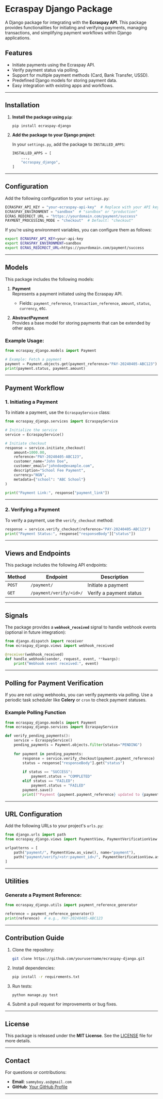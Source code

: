 # Ecraspay Django Package

A Django package for integrating with the **Ecraspay API**. This package provides functionalities for initiating and verifying payments, managing transactions, and simplifying payment workflows within Django applications.

## Features

- Initiate payments using the Ecraspay API.
- Verify payment status via polling.
- Support for multiple payment methods (Card, Bank Transfer, USSD).
- Predefined Django models for storing payment data.
- Easy integration with existing apps and workflows.

---

## Installation

1. **Install the package using `pip`**:
   ```bash
   pip install ecraspay-django
   ```

2. **Add the package to your Django project**:

   In your `settings.py`, add the package to `INSTALLED_APPS`:
   ```python
   INSTALLED_APPS = [
       ...,
       "ecraspay_django",
   ]
   ```

---

## Configuration

Add the following configuration to your `settings.py`:

```python
ECRASPAY_API_KEY = "your-ecraspay-api-key"  # Replace with your API key
ECRASPAY_ENVIRONMENT = "sandbox"  # "sandbox" or "production"
ECRAS_REDIRECT_URL = "https://yourdomain.com/payment/success"
PAYMENT_PROCESSING_MODE = "checkout"  # Default: "checkout"
```

If you're using environment variables, you can configure them as follows:

```bash
export ECRASPAY_API_KEY=your-api-key
export ECRASPAY_ENVIRONMENT=sandbox
export ECRAS_REDIRECT_URL=https://yourdomain.com/payment/success
```

---

## Models

This package includes the following models:

1. **Payment**  
   Represents a payment initiated using the Ecraspay API.
   - Fields: `payment_reference`, `transaction_reference`, `amount`, `status`, `currency`, etc.

2. **AbstractPayment**  
   Provides a base model for storing payments that can be extended by other apps.

### Example Usage:

```python
from ecraspay_django.models import Payment

# Example: Fetch a payment
payment = Payment.objects.get(payment_reference="PAY-20240405-ABC123")
print(payment.status, payment.amount)
```

---

## Payment Workflow

### 1. **Initiating a Payment**

To initiate a payment, use the `EcraspayService` class:

```python
from ecraspay_django.services import EcraspayService

# Initialize the service
service = EcraspayService()

# Initiate checkout
response = service.initiate_checkout(
    amount=1000.00,
    reference="PAY-20240405-ABC123",
    customer_name="John Doe",
    customer_email="johndoe@example.com",
    description="School Fee Payment",
    currency="NGN",
    metadata={"school": "ABC School"}
)

print("Payment Link:", response["payment_link"])
```

---

### 2. **Verifying a Payment**

To verify a payment, use the `verify_checkout` method:

```python
response = service.verify_checkout(reference="PAY-20240405-ABC123")
print("Payment Status:", response["responseBody"]["status"])
```

---

## Views and Endpoints

This package includes the following API endpoints:

| Method | Endpoint                   | Description                 |
|--------|----------------------------|-----------------------------|
| `POST` | `/payment/`                | Initiate a payment          |
| `GET`  | `/payment/verify/<id>/`    | Verify a payment status     |

---

## Signals

The package provides a **`webhook_received`** signal to handle webhook events (optional in future integration):

```python
from django.dispatch import receiver
from ecraspay_django.views import webhook_received

@receiver(webhook_received)
def handle_webhook(sender, request, event, **kwargs):
    print("Webhook event received:", event)
```

---

## Polling for Payment Verification

If you are not using webhooks, you can verify payments via polling. Use a periodic task scheduler like **Celery** or `cron` to check payment statuses.

### Example Polling Function

```python
from ecraspay_django.models import Payment
from ecraspay_django.services import EcraspayService

def verify_pending_payments():
    service = EcraspayService()
    pending_payments = Payment.objects.filter(status="PENDING")
    
    for payment in pending_payments:
        response = service.verify_checkout(payment.payment_reference)
        status = response["responseBody"].get("status")
        
        if status == "SUCCESS":
            payment.status = "COMPLETED"
        elif status == "FAILED":
            payment.status = "FAILED"
        payment.save()
        print(f"Payment {payment.payment_reference} updated to {payment.status}")
```

---

## URL Configuration

Add the following URLs to your project's `urls.py`:

```python
from django.urls import path
from ecraspay_django.views import PaymentView, PaymentVerificationView

urlpatterns = [
    path("payment/", PaymentView.as_view(), name="payment"),
    path("payment/verify/<str:payment_id>/", PaymentVerificationView.as_view(), name="payment-verification"),
]
```

---

## Utilities

### Generate a Payment Reference:

```python
from ecraspay_django.utils import payment_reference_generator

reference = payment_reference_generator()
print(reference)  # e.g., PAY-20240405-ABC123
```

---

## Contribution Guide

1. Clone the repository:
   ```bash
   git clone https://github.com/yourusername/ecraspay-django.git
   ```

2. Install dependencies:
   ```bash
   pip install -r requirements.txt
   ```

3. Run tests:
   ```bash
   python manage.py test
   ```

4. Submit a pull request for improvements or bug fixes.

---

## License

This package is released under the **MIT License**. See the [LICENSE](LICENSE) file for more details.

---

## Contact

For questions or contributions:
- **Email**: `sammyboy.as@gmail.com`
- **GitHub**: [Your GitHub Profile](https://github.com/thelimeskies)

---
